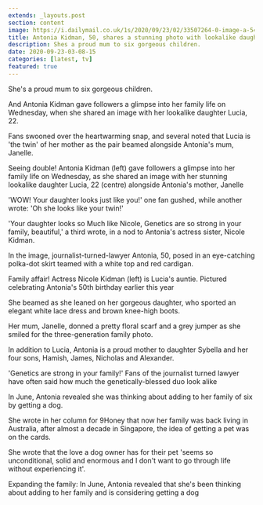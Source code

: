 ```yaml
---
extends: _layouts.post
section: content
image: https://i.dailymail.co.uk/1s/2020/09/23/02/33507264-0-image-a-54_1600826045007.jpg 
title: Antonia Kidman, 50, shares a stunning photo with lookalike daughter Lucia 
description: Shes a proud mum to six gorgeous children. 
date: 2020-09-23-03-08-15 
categories: [latest, tv] 
featured: true 
--- 
```

She's a proud mum to six gorgeous children.

And Antonia Kidman gave followers a glimpse into her family life on Wednesday, when she shared an image with her lookalike daughter Lucia, 22.

Fans swooned over the heartwarming snap, and several noted that Lucia is 'the twin' of her mother as the pair beamed alongside Antonia's mum, Janelle.

Seeing double! Antonia Kidman (left) gave followers a glimpse into her family life on Wednesday, as she shared an image with her stunning lookalike daughter Lucia, 22 (centre) alongside Antonia's mother, Janelle

'WOW! Your daughter looks just like you!' one fan gushed, while another wrote: 'Oh she looks like your twin!'

'Your daughter looks so Much like Nicole, Genetics are so strong in your family, beautiful,' a third wrote, in a nod to Antonia's actress sister, Nicole Kidman.

In the image, journalist-turned-lawyer Antonia, 50, posed in an eye-catching polka-dot skirt teamed with a white top and red cardigan.

Family affair! Actress Nicole Kidman (left) is Lucia's auntie. Pictured celebrating Antonia's 50th birthday earlier this year

She beamed as she leaned on her gorgeous daughter, who sported an elegant white lace dress and brown knee-high boots.

Her mum, Janelle, donned a pretty floral scarf and a grey jumper as she smiled for the three-generation family photo.

In addition to Lucia, Antonia is a proud mother to daughter Sybella and her four sons, Hamish, James, Nicholas and Alexander.

'Genetics are strong in your family!' Fans of the journalist turned lawyer have often said how much the genetically-blessed duo look alike

In June, Antonia revealed she was thinking about adding to her family of six by getting a dog.

She wrote in her column for 9Honey that now her family was back living in Australia, after almost a decade in Singapore, the idea of getting a pet was on the cards.

She wrote that the love a dog owner has for their pet 'seems so unconditional, solid and enormous and I don't want to go through life without experiencing it'.

Expanding the family: In June, Antonia revealed that she's been thinking about adding to her family and is considering getting a dog

